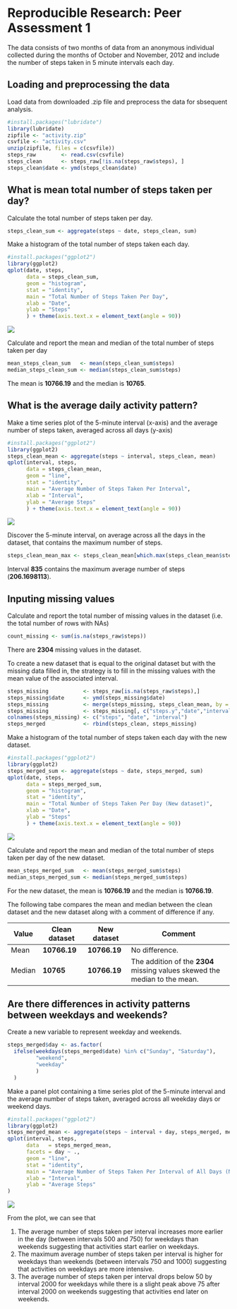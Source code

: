 # Reproducible Research: Peer Assessment 1


The data consists of two months of data from an anonymous individual collected during the months of October and November, 2012 and include the number of steps taken in 5 minute intervals each day.



## Loading and preprocessing the data

Load data from downloaded .zip file and preprocess the data for sbsequent analysis.


```r
#install.packages("lubridate")
library(lubridate)
zipfile <- "activity.zip"
csvfile <- "activity.csv"
unzip(zipfile, files = c(csvfile))
steps_raw        <- read.csv(csvfile)
steps_clean      <- steps_raw[!is.na(steps_raw$steps), ]
steps_clean$date <- ymd(steps_clean$date)
```


## What is mean total number of steps taken per day?

Calculate the total number of steps taken per day.


```r
steps_clean_sum <- aggregate(steps ~ date, steps_clean, sum)
```

Make a histogram of the total number of steps taken each day.


```r
#install.packages("ggplot2")
library(ggplot2)
qplot(date, steps, 
      data = steps_clean_sum, 
      geom = "histogram", 
      stat = "identity", 
      main = "Total Number of Steps Taken Per Day",
      xlab = "Date",
      ylab = "Steps"
      ) + theme(axis.text.x = element_text(angle = 90))
```

![](PA1_template_files/figure-html/unnamed-chunk-3-1.png) 

Calculate and report the mean and median of the total number of steps taken per day


```r
mean_steps_clean_sum   <- mean(steps_clean_sum$steps)
median_steps_clean_sum <- median(steps_clean_sum$steps)
```

The mean is **10766.19** and the median is **10765**.


## What is the average daily activity pattern?

Make a time series plot of the 5-minute interval (x-axis) and the average number of steps taken, averaged across all days (y-axis)


```r
#install.packages("ggplot2")
library(ggplot2)
steps_clean_mean <- aggregate(steps ~ interval, steps_clean, mean)
qplot(interval, steps,
      data = steps_clean_mean, 
      geom = "line", 
      stat = "identity", 
      main = "Average Number of Steps Taken Per Interval",
      xlab = "Interval",
      ylab = "Average Steps"
      ) + theme(axis.text.x = element_text(angle = 90))
```

![](PA1_template_files/figure-html/unnamed-chunk-5-1.png) 

Discover the 5-minute interval, on average across all the days in the dataset, that contains the maximum number of steps.


```r
steps_clean_mean_max <- steps_clean_mean[which.max(steps_clean_mean$steps),]
```

Interval **835** contains the maximum average number of steps (**206.1698113**).


## Inputing missing values

Calculate and report the total number of missing values in the dataset (i.e. the total number of rows with NAs)

```r
count_missing <- sum(is.na(steps_raw$steps))
```

There are **2304** missing values in the dataset.

To create a new dataset that is equal to the original dataset but with the missing data filled in, the strategy is to fill in the missing values with the mean value of the associated interval. 


```r
steps_missing           <- steps_raw[is.na(steps_raw$steps),]
steps_missing$date      <- ymd(steps_missing$date)
steps_missing           <- merge(steps_missing, steps_clean_mean, by = "interval")
steps_missing           <- steps_missing[, c("steps.y","date","interval")]
colnames(steps_missing) <- c("steps", "date", "interval")
steps_merged            <- rbind(steps_clean, steps_missing)
```

Make a histogram of the total number of steps taken each day with the new dataset.


```r
#install.packages("ggplot2")
library(ggplot2)
steps_merged_sum <- aggregate(steps ~ date, steps_merged, sum)
qplot(date, steps, 
      data = steps_merged_sum, 
      geom = "histogram", 
      stat = "identity", 
      main = "Total Number of Steps Taken Per Day (New dataset)",
      xlab = "Date",
      ylab = "Steps"
      ) + theme(axis.text.x = element_text(angle = 90))
```

![](PA1_template_files/figure-html/unnamed-chunk-9-1.png) 

Calculate and report the mean and median of the total number of steps taken per day of the new dataset.


```r
mean_steps_merged_sum   <- mean(steps_merged_sum$steps)
median_steps_merged_sum <- median(steps_merged_sum$steps)
```

For the new dataset, the mean is **10766.19** and the median is **10766.19**.

The following tabe compares the mean and median between the clean dataset and the new dataset along with a comment of difference if any.

Value  | Clean dataset | New dataset | Comment
------ | ------------- | ----------- | ------- 
Mean   | **10766.19**   | **10766.19**   | No difference.
Median | **10765** | **10766.19** | The addition of the **2304** missing values skewed the median to the mean.


## Are there differences in activity patterns between weekdays and weekends?

Create a new variable to represent weekday and weekends.

```r
steps_merged$day <- as.factor(
  ifelse(weekdays(steps_merged$date) %in% c("Sunday", "Saturday"), 
         "weekend", 
         "weekday"
         )
  )
```

Make a panel plot containing a time series plot of the 5-minute interval and the average number of steps taken, averaged across all weekday days or weekend days. 


```r
#install.packages("ggplot2")
library(ggplot2)
steps_merged_mean <- aggregate(steps ~ interval + day, steps_merged, mean)
qplot(interval, steps,
      data   = steps_merged_mean,
      facets = day ~ .,
      geom = "line", 
      stat = "identity", 
      main = "Average Number of Steps Taken Per Interval of All Days (New dataset)",
      xlab = "Interval",
      ylab = "Average Steps"
)
```

![](PA1_template_files/figure-html/unnamed-chunk-12-1.png) 

From the plot, we can see that

1. The average number of steps taken per interval increases more earlier in the day (between intervals 500 and 750) for weekdays than weekends suggesting that activities start earlier on weekdays.
2. The maximum average number of steps taken per interval is higher for weekdays than weekends (between intervals 750 and 1000) suggesting that activities on weekdays are more intensive.
3. The average number of steps taken per interval drops below 50 by interval 2000 for weekdays while there is a slight peak above 75 after interval 2000 on weekends suggesting that activities end later on weekends.
